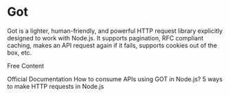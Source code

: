 # Got

Got is a lighter, human-friendly, and powerful HTTP request library explicitly designed to work with Node.js. It supports pagination, RFC compliant caching, makes an API request again if it fails, supports cookies out of the box, etc.

<ResourceGroupTitle>Free Content</ResourceGroupTitle>

<BadgeLink colorScheme='blue' badgeText='Official Website' href='https://www.npmjs.com/package/got'>Official Documentation</BadgeLink>
<BadgeLink colorScheme='yellow' badgeText='Read' href='https://rapidapi.com/guides/call-apis-got'>How to consume APIs using GOT in Node.js?</BadgeLink>
<BadgeLink colorScheme='yellow' badgeText='Read' href='https://blog.logrocket.com/5-ways-to-make-http-requests-in-node-js/'>5 ways to make HTTP requests in Node.js
</BadgeLink>
